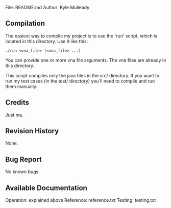 File:   README.md
Author: Kyle Mulleady

Compilation
-----------
The easiest way to compile my project is to use the 'run' script, which is located in 
this directory. Use it like this:
    
    ./run <vna_file> [<vna_file> ...]

You can provide one or more vna file arguments.  The vna files are already in this 
directory.

This script compiles only the java files in the src/ directory. If you want to run my
test cases (in the test/ directory) you'll need to compile and run them manually.


Credits
-------
Just me.


Revision History
----------------
None.


Bug Report
----------
No known bugs.


Available Documentation
-----------------------
Operation:  explained above
Reference:  reference.txt
Testing:    testing.txt
